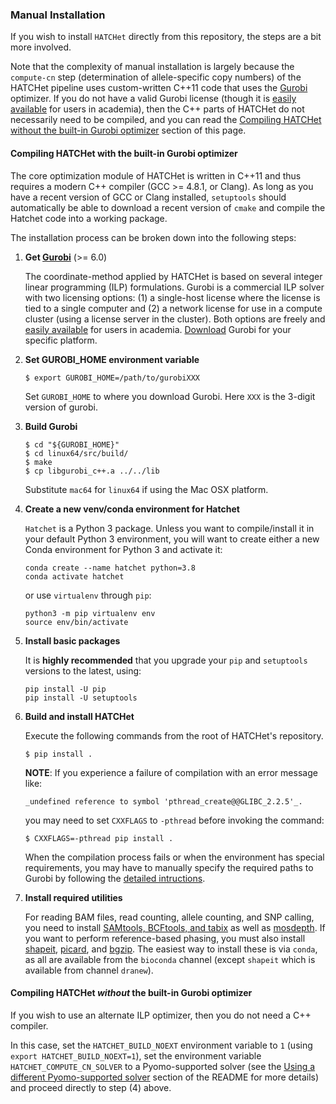 ### Manual Installation

If you wish to install `HATCHet` directly from this repository, the steps are a bit more involved.

Note that the complexity of manual installation is largely because the `compute-cn` step (determination of
allele-specific copy numbers) of the HATCHet pipeline uses custom-written C++11 code that uses the
[Gurobi](http://www.gurobi.com/) optimizer. If you do not have a valid Gurobi license (though it is
[easily available](http://www.gurobi.com/academia/academia-center) for users in academia), then the C++ parts of
HATCHet do not necessarily need to be compiled, and you can read the
[Compiling HATCHet without the built-in Gurobi optimizer](#withoutgurobi) section of this page.

#### Compiling HATCHet with the built-in Gurobi optimizer

The core optimization module of HATCHet is written in C++11 and thus requires a modern C++ compiler (GCC >= 4.8.1, or Clang).
As long as you have a recent version of GCC or Clang installed, `setuptools` should automatically be able to download a
recent version of `cmake` and compile the Hatchet code into a working package.

The installation process can be broken down into the following steps:

1. **Get [Gurobi](http://www.gurobi.com/)** (>= 6.0)

    The coordinate-method applied by HATCHet is based on several integer linear programming (ILP) formulations. Gurobi is a commercial ILP solver with two licensing options: (1) a single-host license where the license is tied to a single computer and (2) a network license for use in a compute cluster (using a license server in the cluster). Both options are freely and [easily available](http://www.gurobi.com/academia/academia-center) for users in academia.
[Download](https://www.gurobi.com/downloads/gurobi-optimizer-eula) Gurobi for your specific platform.


2. **Set GUROBI_HOME environment variable**
    ```shell
    $ export GUROBI_HOME=/path/to/gurobiXXX
    ```
    Set `GUROBI_HOME` to where you download Gurobi. Here `XXX` is the 3-digit version of gurobi.


3. **Build Gurobi**
    ```shell
    $ cd "${GUROBI_HOME}"
    $ cd linux64/src/build/
    $ make
    $ cp libgurobi_c++.a ../../lib
    ```
    Substitute `mac64` for `linux64` if using the Mac OSX platform.


4. **Create a new venv/conda environment for Hatchet**

    `Hatchet` is a Python 3 package. Unless you want to compile/install it in your default Python 3 environment, you will
want to create either a new Conda environment for Python 3 and activate it:
    ```
    conda create --name hatchet python=3.8
    conda activate hatchet
    ```
    or use `virtualenv` through `pip`:
    ```
    python3 -m pip virtualenv env
    source env/bin/activate
    ```


5. **Install basic packages**

    It is **highly recommended** that you upgrade your `pip` and `setuptools` versions to the latest, using:
    ```shell
    pip install -U pip
    pip install -U setuptools
    ```


6. **Build and install HATCHet**

    Execute the following commands from the root of HATCHet's repository.
    ```shell
    $ pip install .
    ```

    **NOTE**: If you experience a failure of compilation with an error message like:
    ```
    _undefined reference to symbol 'pthread_create@@GLIBC_2.2.5'_.
    ```

    you may need to set `CXXFLAGS` to `-pthread` before invoking the command:
    ```shell
    $ CXXFLAGS=-pthread pip install .
    ```

    When the compilation process fails or when the environment has special requirements, you may have to manually specify the required paths to Gurobi by following the [detailed intructions](doc_compilation.md).


7. **Install required utilities**

    For reading BAM files, read counting, allele counting, and SNP calling, you need to install [SAMtools, BCFtools, and tabix](http://www.htslib.org/doc/) as well as [mosdepth](https://github.com/brentp/mosdepth).
    If you want to perform reference-based phasing, you must also install [shapeit](https://mathgen.stats.ox.ac.uk/genetics_software/shapeit/shapeit.html), [picard](https://broadinstitute.github.io/picard/), and [bgzip](http://www.htslib.org/doc/). The easiest way to install these is via `conda`, as all are available from the `bioconda` channel (except `shapeit` which is available from channel `dranew`).


#### Compiling HATCHet *without* the built-in Gurobi optimizer
<a name="withoutgurobi"></a>

If you wish to use an alternate ILP optimizer, then you do not need a C++ compiler.

In this case, set the `HATCHET_BUILD_NOEXT` environment variable to `1` (using `export HATCHET_BUILD_NOEXT=1`),
set the environment variable `HATCHET_COMPUTE_CN_SOLVER` to a Pyomo-supported solver (see the
[Using a different Pyomo-supported solver](README.html#usingasolver_other) section of the README for more details)
and proceed directly to step (4) above.
